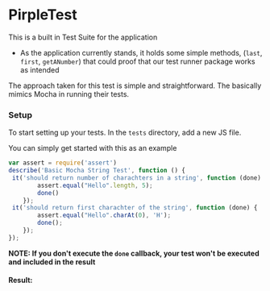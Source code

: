 # PirpleTest
This is a built in Test Suite for the application


- As the application currently stands, it holds some simple methods, (`last`, `first`, `getANumber`) that could
proof that our test runner package works as intended

The approach taken for this test is simple and straightforward. The basically mimics Mocha in running their tests.

### Setup

To start setting up your tests. In the `tests` directory, add a new JS file.

You can simply get started with this as an example

```js
var assert = require('assert')
describe('Basic Mocha String Test', function () {
 it('should return number of charachters in a string', function (done) {
        assert.equal("Hello".length, 5);
        done()
    });
 it('should return first charachter of the string', function (done) {
        assert.equal("Hello".charAt(0), 'H');
        done();
    });
});
```
**NOTE: If you don't execute the `done` callback, your test won't be executed and included in the result**

#### Result:


